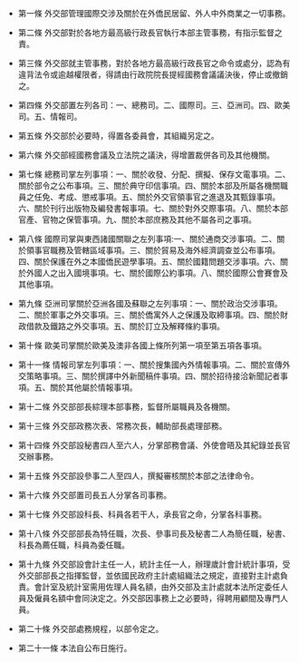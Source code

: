 * 第一條 外交部管理國際交涉及關於在外僑民居留、外人中外商業之一切事務。

* 第二條 外交部對於各地方最高級行政長官執行本部主管事務，有指示監督之責。

* 第三條 外交部就主管事務，對於各地方最高級行政長官之命令或處分，認為有違背法令或逾越權限者，得請由行政院院長提經國務會議議決後，停止或撤銷之。

* 第四條 外交部置左列各司：一、總務司。二、國際司。三、亞洲司。四、歐美司。五、情報司。

* 第五條 外交部於必要時，得置各委員會，其組織另定之。

* 第六條 外交部經國務會議及立法院之議決，得增置裁併各司及其他機關。

* 第七條 總務司掌左列事項：一、關於收發、分配、撰擬、保存文電事項。二、關於部令之公布事項。三、關於典守印信事項。四、關於本部及所屬各機關職員之任免、考成、懲戒事項。五、關於外交官領事官之進退及其甄錄事項。六、關於刊行出版物及編發書報事項。七、關於對外交際事項。八、關於本部官產、官物之保管事項。九、關於本部庶務及其他不屬各司之事項。

* 第八條 國際司掌與東西諸國關聯之左列事項:一、關於通商交涉事項。二、關於領事官職務及管轄區域事項。三、關於貿易及海外經濟調查並公布事項。四、關於保護在外之本國僑民遊學事項。五、關於國籍問題交涉事項。六、關於外國人之出入國境事項。七、關於國際公約事項。八、關於國際公會賽會及其他事項。

* 第九條 亞洲司掌關於亞洲各國及蘇聯之左列事項：一、關於政治交涉事項。二、關於軍事之外交事項。三、關於僑寓外人之保護及取締事項。四、關於財政借款及鐵路之外交事項。五、關於訂立及解釋條約事項。

* 第十條 歐美司掌關於歐美及澳非各國上條所列第一項至第五項各事項。

* 第十一條 情報司掌左列事項：一、關於搜集國內外情報事項。二、關於宣傳外交策略事項。三、關於撰譯中外新聞稿件事項。四、關於招待接洽新聞記者事項。五、關於其他屬於情報事項。

* 第十二條 外交部部長綜理本部事務，監督所屬職員及各機關。

* 第十三條 外交部政務次表、常務次長，輔助部長處理部務。

* 第十四條 外交部設秘書四人至六人，分掌部務會議、外使會晤及其紀錄並長官交辦事務。

* 第十五條 外交部設參事二人至四人，撰擬審核關於本部之法律命令。

* 第十六條 外交部置司長五人分掌各司事務。

* 第十七條 外交部設科長、科員各若干人，承長官之命，分掌各科事務。

* 第十八條 外交部部長為特任職，次長、參事司長及秘書二人為簡任職，秘書、科長為薦任職，科員為委任職。

* 第十九條 外交部設會計主任一人，統計主任一人，辦理歲計會計統計事項，受外交部部長之指揮監督，並依國民政府主計處組織法之規定，直接對主計處負責。會計室及統計室需用佐理人員名額，由外交部及主計處就本法所定委任人員及僱員名額中會同決定之。外交部因事務上之必要時，得聘用顧間及專門人員。

* 第二十條 外交部處務規程，以部令定之。

* 第二十一條 本法自公布日施行。

